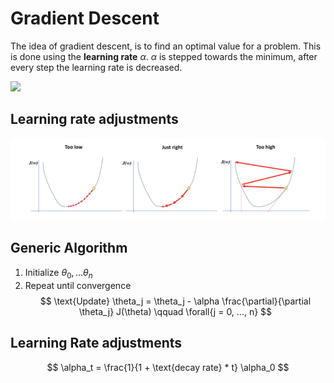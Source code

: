 # Gradient Descent

The idea of gradient descent, is to find an optimal value for a problem. This is done using the **learning rate** $\alpha$. $\alpha$ is stepped towards the minimum, after every step the learning rate is decreased.

![](https://github.zhaw.ch/pages/doem/mldm_book/pics/regression2/gradient-descent-3d.png)

## Learning rate adjustments

![Learning rate adjustments](media/image-4.png)

## Generic Algorithm

1. Initialize $\theta_0, ... \theta_n$
2. Repeat until convergence
$$
\text{Update} \theta_j = \theta_j - \alpha \frac{\partial}{\partial \theta_j} J(\theta)   \qquad   \forall{j = 0, ..., n}
$$


## Learning Rate adjustments

$$
\alpha_t = \frac{1}{1 + \text{decay rate} * t} \alpha_0
$$